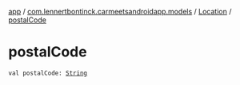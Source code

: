[app](../../index.md) / [com.lennertbontinck.carmeetsandroidapp.models](../index.md) / [Location](index.md) / [postalCode](./postal-code.md)

# postalCode

`val postalCode: `[`String`](https://kotlinlang.org/api/latest/jvm/stdlib/kotlin/-string/index.html)